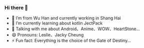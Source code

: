 ### Hi there 👋

<!--
**StoneSeven/StoneSeven** is a ✨ _special_ ✨ repository because its `README.md` (this file) appears on your GitHub profile.

Here are some ideas to get you started:

- 🔭 I’m currently working on ...
- 🌱 I’m currently learning ...
- 👯 I’m looking to collaborate on ...
- 🤔 I’m looking for help with ...
- 💬 Ask me about ...
- 📫 How to reach me: ...
- 😄 Pronouns: ...
- ⚡ Fun fact: ...
-->

- 🔭 I’m from Wu Han and currently working in Shang Hai
- 🌱 I’m currently learning about kotlin JectPack
- 💬 Talking with me about Android、Anime、WOW、HeartStone...
- 😄 Pronouns: Leslie、Jacky Cheung
- ⚡ Fun fact: Everything is the choice of the Gate of Destiny...
